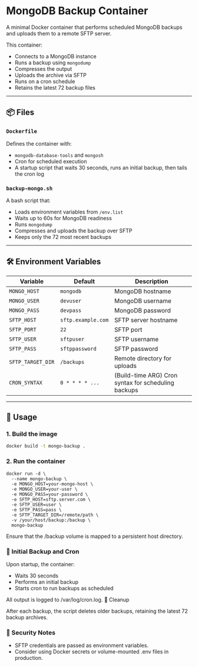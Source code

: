 # MongoDB Backup Container

A minimal Docker container that performs scheduled MongoDB backups and uploads them to a remote SFTP server.

This container:
- Connects to a MongoDB instance
- Runs a backup using `mongodump`
- Compresses the output
- Uploads the archive via SFTP
- Runs on a cron schedule
- Retains the latest 72 backup files

---

## 📦 Files

### `Dockerfile`

Defines the container with:
- `mongodb-database-tools` and `mongosh`
- Cron for scheduled execution
- A startup script that waits 30 seconds, runs an initial backup, then tails the cron log

### `backup-mongo.sh`

A bash script that:
- Loads environment variables from `/env.list`
- Waits up to 60s for MongoDB readiness
- Runs `mongodump`
- Compresses and uploads the backup over SFTP
- Keeps only the 72 most recent backups

---

## 🛠 Environment Variables

| Variable           | Default             | Description |
|--------------------|---------------------|-------------|
| `MONGO_HOST`       | `mongodb`           | MongoDB hostname |
| `MONGO_USER`       | `devuser`           | MongoDB username |
| `MONGO_PASS`       | `devpass`           | MongoDB password |
| `SFTP_HOST`        | `sftp.example.com`  | SFTP server hostname |
| `SFTP_PORT`        | `22`                | SFTP port |
| `SFTP_USER`        | `sftpuser`          | SFTP username |
| `SFTP_PASS`        | `sftppassword`      | SFTP password |
| `SFTP_TARGET_DIR`  | `/backups`          | Remote directory for uploads |
| `CRON_SYNTAX`      | `0 * * * * ...`     | (Build-time ARG) Cron syntax for scheduling backups |

---

## 🚀 Usage

### 1. Build the image
```sh
docker build -t mongo-backup .
```

### 2. Run the container
```
docker run -d \
  --name mongo-backup \
  -e MONGO_HOST=your-mongo-host \
  -e MONGO_USER=your-user \
  -e MONGO_PASS=your-password \
  -e SFTP_HOST=sftp.server.com \
  -e SFTP_USER=user \
  -e SFTP_PASS=pass \
  -e SFTP_TARGET_DIR=/remote/path \
  -v /your/host/backup:/backup \
  mongo-backup
```

Ensure that the /backup volume is mapped to a persistent host directory.

### 🧪 Initial Backup and Cron

Upon startup, the container:
- Waits 30 seconds
- Performs an initial backup
- Starts cron to run backups as scheduled

All output is logged to /var/log/cron.log.
🧹 Cleanup

After each backup, the script deletes older backups, retaining the latest 72 backup archives.

### 🔐 Security Notes

- SFTP credentials are passed as environment variables.
- Consider using Docker secrets or volume-mounted .env files in production.